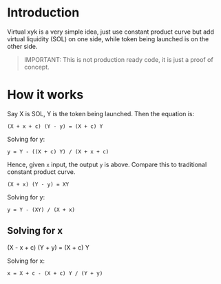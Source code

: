 
# Introduction

Virtual xyk is a very simple idea, just use 
constant product curve but add virtual liquidity
(SOL) on one side, while token being launched 
is on the other side. 

> IMPORTANT: This is not production ready code, it is just a proof of concept.

# How it works
Say X is SOL, Y is the token being launched. 
Then the equation is:
```
(X + x + c) (Y - y) = (X + c) Y 
```
Solving for y:
```
y = Y - ((X + c) Y) / (X + x + c)
```

Hence, given `x` input, the output `y` is above.
Compare this to traditional constant product curve.

```
(X + x) (Y - y) = XY
```
Solving for y:
```
y = Y - (XY) / (X + x)
```

## Solving for x
(X - x + c) (Y + y) = (X + c) Y

Solving for x:
```
x = X + c - (X + c) Y / (Y + y)
```
